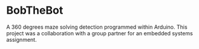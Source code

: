 # BobTheBot
A 360 degrees maze solving detection programmed within Arduino. This project was a collaboration with a group partner for an embedded systems assignment. 
